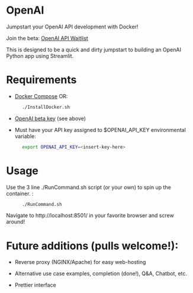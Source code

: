 # OpenAI
Jumpstart your OpenAI API development with Docker!

Join the beta: [OpenAI API Waitlist](https://share.hsforms.com/1Lfc7WtPLRk2ppXhPjcYY-A4sk30)

This is designed to be a quick and dirty jumpstart to building an OpenAI Python app using Streamlit.

# Requirements
- [Docker Compose](https://docs.docker.com/compose/install/) OR:
```bash
      ./InstallDocker.sh
```

- [OpenAI beta key](https://beta.openai.com/docs/developer-quickstart/your-api-keys) (see above)

- Must have your API key assigned to $OPENAI_API_KEY environmental variable:
```bash
      export OPENAI_API_KEY=<insert-key-here>
```


# Usage
Use the 3 line ./RunCommand.sh script (or your own) to spin up the container.
:
```bash
      ./RunCommand.sh
```

Navigate to http://localhost:8501/ in your favorite browser and screw around!

# Future additions (pulls welcome!):
- Reverse proxy (NGINX/Apache) for easy web-hosting

- Alternative use case examples, completion (done!), Q&A, Chatbot, etc.

- Prettier interface